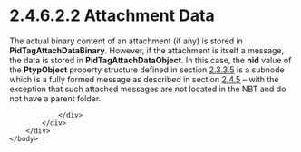 <html dir="LTR" xmlns:mshelp="http://msdn.microsoft.com/mshelp" xmlns:ddue="http://ddue.schemas.microsoft.com/authoring/2003/5" xmlns:xlink="http://www.w3.org/1999/xlink" xmlns:tool="http://www.microsoft.com/tooltip">
    <head>
        <meta http-equiv="Content-Type" content="text/html; CHARSET=utf-8"></meta>
        <meta name="save" content="history"></meta>
        <title>2.4.6.2.2 Attachment Data</title>
        <xml>
            <mshelp:toctitle title="2.4.6.2.2 Attachment Data"></mshelp:toctitle>
            <mshelp:rltitle title="[MS-PST]: Attachment Data"></mshelp:rltitle>
            <mshelp:keyword index="A" term="1c0985fa-83f5-49ba-87dc-3eafb4da4a6f"></mshelp:keyword>
            <mshelp:attr name="DCSext.ContentType" value="open specification"></mshelp:attr>
            <mshelp:attr name="AssetID" value="1c0985fa-83f5-49ba-87dc-3eafb4da4a6f"></mshelp:attr>
            <mshelp:attr name="TopicType" value="kbRef"></mshelp:attr>
            <mshelp:attr name="DCSext.Title" value="[MS-PST]: Attachment Data" />
        </xml>
    </head>
    <body>
        <div id="header">
            <h1 class="heading">2.4.6.2.2 Attachment Data</h1>
        </div>
        <div id="mainSection">
            <div id="mainBody">
                <div id="allHistory" class="saveHistory"></div>
                <div id="sectionSection0" class="section" name="collapseableSection">
                    

<p>The actual binary content of an attachment (if any) is
stored in <b>PidTagAttachDataBinary</b>. However, if the attachment is itself a
message, the data is stored in <b>PidTagAttachDataObject</b>. In this case, the
<b>nid</b> value of the <b>PtypObject</b> property structure defined in section
<a href="49457d57-820e-453d-bbc0-1d192a999814.htm">2.3.3.5</a> is a subnode
which is a fully formed message as described in section <a href="1042af37-aaa4-4edc-bffd-90a1ede24188.htm">2.4.5</a> – with the exception
that such attached messages are not located in the NBT and do not have a parent
folder.</p>


                </div>
            </div>
        </div>
    </body>
</html>